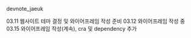 devnote_jaeuk

03.11 웹사이트 테마 결정 및 와이어프레임 작성 준비
03.12 와이어프레임 작성 중
03.15 와이어프레임 작성(계속), cra 및 dependency 추가